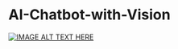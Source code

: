 # AI-Chatbot-with-Vision

[![IMAGE ALT TEXT HERE](https://img.youtube.com/vi/8nOZ4Uvdlhk/0.jpg)](https://www.youtube.com/watch?v=8nOZ4Uvdlhk)
